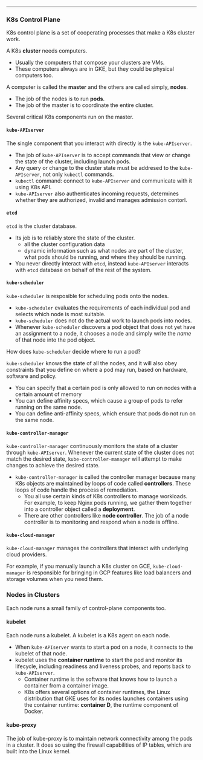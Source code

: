 _______________________________________________________________________________
### K8s Control Plane
K8s control plane is a set of cooperating processes that make a K8s cluster work.

A K8s **cluster** needs computers.
* Usually the computers that compose your clusters are VMs.
* These computers always are in GKE, but they could be physical computers too.

A computer is called the **master** and the others are called simply, **nodes**.
* The job of the nodes is to run **pods**.
* The job of the master is to coordinate the entire cluster.

Several critical K8s components run on the master.

#### `kube-APIserver`
The single component that you interact with directly is the `kube-APIserver`.
* The job of `kube-APIserver` is to accept commands that view or change the state of the cluster, including launch pods.
* Any query or change to the cluster state must be addresed to the `kube-APIserver`, not only `kubectl` commands.
* `kubectl` command: connect to `kube-APIserver` and communicate with it using K8s API.
* `kube-APIserver` also authenticates incoming requests, determines whether they are authorized, invalid and manages admission contorl.

#### `etcd`
`etcd` is the cluster database.
* Its job is to reliably store the state of the cluster.
  * all the cluster configuration data
  * dynamic information such as what nodes are part of the cluster, what pods should be running, and where they should be running.
* You never directly interact with `etcd`, instead `kube-APIserver` interacts with `etcd` database on behalf of the rest of the system.

#### `kube-scheduler`
`kube-scheduler` is resposible for scheduling pods onto the nodes.
* `kube-scheduler` evaluates the requirements of each individual pod and selects which node is most suitable.
* `kube-scheduler` does not do the actual work to launch pods into nodes.
* Whenever `kube-scheduler` discovers a pod object that does not yet have an assignment to a node, it chooses a node and simply write the *name* of that node into the pod object.

How does `kube-scheduler` decide where to run a pod?

`kube-scheduler` knows the state of all the nodes, and it will also obey constraints that you define on where a pod may run, based on hardware, software and policy.
* You can specify that a certain pod is only allowed to run on nodes with a certain amount of memory
* You can define affinity specs, which cause a group of pods to refer running on the same node.
* You can define anti-affinity specs, which ensure that pods do not run on the same node.

#### `kube-controller-manager`
`kube-controller-manager` continuously monitors the state of a cluster through `kube-APIserver`. Whenever the current state of the cluster does not match the desired state, `kube-controller-manager` will attempt to make changes to achieve the desired state.
* `kube-controller-manager` is called the controller manager because many K8s objects are maintained by loops of code called **controllers**. These loops of code handle the process of remediation.
  * You all use certain kinds of K8s controllers to manage workloads. For example, to keep Nginx pods running, we gather them together into a controller object called a **deployment**.
  * There are other controllers like **node controller**. The job of a node controller is to monitoring and respond when a node is offline.

#### `kube-cloud-manager`
`kube-cloud-manager` manages the controllers that interact with underlying cloud providers.

For example, if you manually launch a K8s cluster on GCE, `kube-cloud-manager` is responsible for bringing in GCP features like load balancers and storage volumes when you need them.

### Nodes in Clusters
Each node runs a small family of control-plane components too.

#### kubelet
Each node runs a kubelet. A kubelet is a K8s agent on each node.
* When `kube-APIserver` wants to start a pod on a node, it connects to the kubelet of that node.
* kubelet uses the **container runtime** to start the pod and monitor its lifecycle, including readiness and liveness probes, and reports back to `kube-APIserver`.
  * Container runtime is the software that knows how to launch a container from a container image.
  * K8s offers several options of container runtimes, the Linux distribution that GKE uses for its nodes launches containers using the container runtime: **container D**, the runtime component of Docker.

#### kube-proxy
The job of kube-proxy  is to maintain network connectivity among the pods in a cluster. It does so using the firewall capabilities of IP tables, which are built into the Linux kernel.